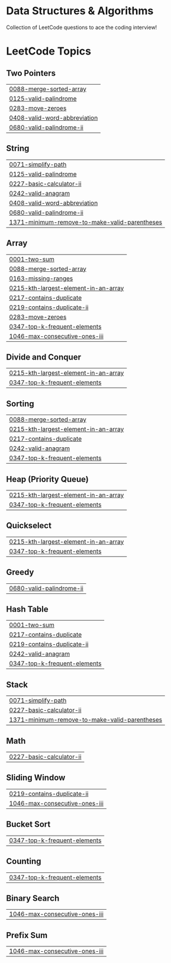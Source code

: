 # Data Structures & Algorithms
Collection of LeetCode questions to ace the coding interview!

<!---LeetCode Topics Start-->
# LeetCode Topics
## Two Pointers
|  |
| ------- |
| [0088-merge-sorted-array](https://github.com/NavyashreeChandraiah/Data-Structures-Algorithms/tree/master/0088-merge-sorted-array) |
| [0125-valid-palindrome](https://github.com/NavyashreeChandraiah/Data-Structures-Algorithms/tree/master/0125-valid-palindrome) |
| [0283-move-zeroes](https://github.com/NavyashreeChandraiah/Data-Structures-Algorithms/tree/master/0283-move-zeroes) |
| [0408-valid-word-abbreviation](https://github.com/NavyashreeChandraiah/Data-Structures-Algorithms/tree/master/0408-valid-word-abbreviation) |
| [0680-valid-palindrome-ii](https://github.com/NavyashreeChandraiah/Data-Structures-Algorithms/tree/master/0680-valid-palindrome-ii) |
## String
|  |
| ------- |
| [0071-simplify-path](https://github.com/NavyashreeChandraiah/Data-Structures-Algorithms/tree/master/0071-simplify-path) |
| [0125-valid-palindrome](https://github.com/NavyashreeChandraiah/Data-Structures-Algorithms/tree/master/0125-valid-palindrome) |
| [0227-basic-calculator-ii](https://github.com/NavyashreeChandraiah/Data-Structures-Algorithms/tree/master/0227-basic-calculator-ii) |
| [0242-valid-anagram](https://github.com/NavyashreeChandraiah/Data-Structures-Algorithms/tree/master/0242-valid-anagram) |
| [0408-valid-word-abbreviation](https://github.com/NavyashreeChandraiah/Data-Structures-Algorithms/tree/master/0408-valid-word-abbreviation) |
| [0680-valid-palindrome-ii](https://github.com/NavyashreeChandraiah/Data-Structures-Algorithms/tree/master/0680-valid-palindrome-ii) |
| [1371-minimum-remove-to-make-valid-parentheses](https://github.com/NavyashreeChandraiah/Data-Structures-Algorithms/tree/master/1371-minimum-remove-to-make-valid-parentheses) |
## Array
|  |
| ------- |
| [0001-two-sum](https://github.com/NavyashreeChandraiah/Data-Structures-Algorithms/tree/master/0001-two-sum) |
| [0088-merge-sorted-array](https://github.com/NavyashreeChandraiah/Data-Structures-Algorithms/tree/master/0088-merge-sorted-array) |
| [0163-missing-ranges](https://github.com/NavyashreeChandraiah/Data-Structures-Algorithms/tree/master/0163-missing-ranges) |
| [0215-kth-largest-element-in-an-array](https://github.com/NavyashreeChandraiah/Data-Structures-Algorithms/tree/master/0215-kth-largest-element-in-an-array) |
| [0217-contains-duplicate](https://github.com/NavyashreeChandraiah/Data-Structures-Algorithms/tree/master/0217-contains-duplicate) |
| [0219-contains-duplicate-ii](https://github.com/NavyashreeChandraiah/Data-Structures-Algorithms/tree/master/0219-contains-duplicate-ii) |
| [0283-move-zeroes](https://github.com/NavyashreeChandraiah/Data-Structures-Algorithms/tree/master/0283-move-zeroes) |
| [0347-top-k-frequent-elements](https://github.com/NavyashreeChandraiah/Data-Structures-Algorithms/tree/master/0347-top-k-frequent-elements) |
| [1046-max-consecutive-ones-iii](https://github.com/NavyashreeChandraiah/Data-Structures-Algorithms/tree/master/1046-max-consecutive-ones-iii) |
## Divide and Conquer
|  |
| ------- |
| [0215-kth-largest-element-in-an-array](https://github.com/NavyashreeChandraiah/Data-Structures-Algorithms/tree/master/0215-kth-largest-element-in-an-array) |
| [0347-top-k-frequent-elements](https://github.com/NavyashreeChandraiah/Data-Structures-Algorithms/tree/master/0347-top-k-frequent-elements) |
## Sorting
|  |
| ------- |
| [0088-merge-sorted-array](https://github.com/NavyashreeChandraiah/Data-Structures-Algorithms/tree/master/0088-merge-sorted-array) |
| [0215-kth-largest-element-in-an-array](https://github.com/NavyashreeChandraiah/Data-Structures-Algorithms/tree/master/0215-kth-largest-element-in-an-array) |
| [0217-contains-duplicate](https://github.com/NavyashreeChandraiah/Data-Structures-Algorithms/tree/master/0217-contains-duplicate) |
| [0242-valid-anagram](https://github.com/NavyashreeChandraiah/Data-Structures-Algorithms/tree/master/0242-valid-anagram) |
| [0347-top-k-frequent-elements](https://github.com/NavyashreeChandraiah/Data-Structures-Algorithms/tree/master/0347-top-k-frequent-elements) |
## Heap (Priority Queue)
|  |
| ------- |
| [0215-kth-largest-element-in-an-array](https://github.com/NavyashreeChandraiah/Data-Structures-Algorithms/tree/master/0215-kth-largest-element-in-an-array) |
| [0347-top-k-frequent-elements](https://github.com/NavyashreeChandraiah/Data-Structures-Algorithms/tree/master/0347-top-k-frequent-elements) |
## Quickselect
|  |
| ------- |
| [0215-kth-largest-element-in-an-array](https://github.com/NavyashreeChandraiah/Data-Structures-Algorithms/tree/master/0215-kth-largest-element-in-an-array) |
| [0347-top-k-frequent-elements](https://github.com/NavyashreeChandraiah/Data-Structures-Algorithms/tree/master/0347-top-k-frequent-elements) |
## Greedy
|  |
| ------- |
| [0680-valid-palindrome-ii](https://github.com/NavyashreeChandraiah/Data-Structures-Algorithms/tree/master/0680-valid-palindrome-ii) |
## Hash Table
|  |
| ------- |
| [0001-two-sum](https://github.com/NavyashreeChandraiah/Data-Structures-Algorithms/tree/master/0001-two-sum) |
| [0217-contains-duplicate](https://github.com/NavyashreeChandraiah/Data-Structures-Algorithms/tree/master/0217-contains-duplicate) |
| [0219-contains-duplicate-ii](https://github.com/NavyashreeChandraiah/Data-Structures-Algorithms/tree/master/0219-contains-duplicate-ii) |
| [0242-valid-anagram](https://github.com/NavyashreeChandraiah/Data-Structures-Algorithms/tree/master/0242-valid-anagram) |
| [0347-top-k-frequent-elements](https://github.com/NavyashreeChandraiah/Data-Structures-Algorithms/tree/master/0347-top-k-frequent-elements) |
## Stack
|  |
| ------- |
| [0071-simplify-path](https://github.com/NavyashreeChandraiah/Data-Structures-Algorithms/tree/master/0071-simplify-path) |
| [0227-basic-calculator-ii](https://github.com/NavyashreeChandraiah/Data-Structures-Algorithms/tree/master/0227-basic-calculator-ii) |
| [1371-minimum-remove-to-make-valid-parentheses](https://github.com/NavyashreeChandraiah/Data-Structures-Algorithms/tree/master/1371-minimum-remove-to-make-valid-parentheses) |
## Math
|  |
| ------- |
| [0227-basic-calculator-ii](https://github.com/NavyashreeChandraiah/Data-Structures-Algorithms/tree/master/0227-basic-calculator-ii) |
## Sliding Window
|  |
| ------- |
| [0219-contains-duplicate-ii](https://github.com/NavyashreeChandraiah/Data-Structures-Algorithms/tree/master/0219-contains-duplicate-ii) |
| [1046-max-consecutive-ones-iii](https://github.com/NavyashreeChandraiah/Data-Structures-Algorithms/tree/master/1046-max-consecutive-ones-iii) |
## Bucket Sort
|  |
| ------- |
| [0347-top-k-frequent-elements](https://github.com/NavyashreeChandraiah/Data-Structures-Algorithms/tree/master/0347-top-k-frequent-elements) |
## Counting
|  |
| ------- |
| [0347-top-k-frequent-elements](https://github.com/NavyashreeChandraiah/Data-Structures-Algorithms/tree/master/0347-top-k-frequent-elements) |
## Binary Search
|  |
| ------- |
| [1046-max-consecutive-ones-iii](https://github.com/NavyashreeChandraiah/Data-Structures-Algorithms/tree/master/1046-max-consecutive-ones-iii) |
## Prefix Sum
|  |
| ------- |
| [1046-max-consecutive-ones-iii](https://github.com/NavyashreeChandraiah/Data-Structures-Algorithms/tree/master/1046-max-consecutive-ones-iii) |
<!---LeetCode Topics End-->
